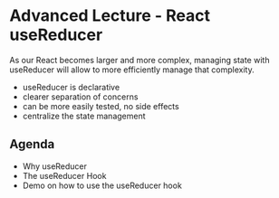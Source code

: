# Advanced Lecture - React useReducer

As our React becomes larger and more complex, managing state with useReducer will allow to more efficiently manage that complexity.

- useReducer is declarative
- clearer separation of concerns
- can be more easily tested, no side effects
- centralize the state management

## Agenda

- Why useReducer
- The useReducer Hook
- Demo on how to use the useReducer hook